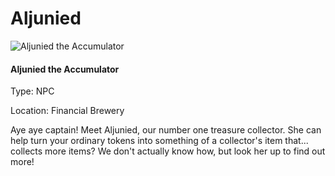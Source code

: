 # Aljunied

![Aljunied the Accumulator](../.gitbook/assets/character\_frame\_aljunied.png)

#### Aljunied the Accumulator

Type: NPC

Location: Financial Brewery

Aye aye captain! Meet Aljunied, our number one treasure collector. She can help turn your ordinary tokens into something of a collector's item that... collects more items? We don't actually know how, but look her up to find out more!
